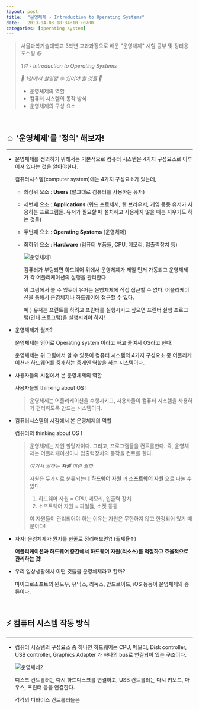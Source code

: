 ```yaml
---
layout: post
title:  "운영체제 - Introduction to Operating Systems"
date:   2019-04-03 18:34:10 +0700
categories: [operating system]
---
```



> 서울과학기술대학교 3학년 교과과정으로 배운 "운영체제" 시험 공부 및 정리용 포스팅 😆
>
> _1강 - Introduction to Operating Systems_
>
> _🙋 1강에서 설명할 수 있어야 할 것들 🙋_
>
> - 운영체제의 역할
> - 컴퓨터 시스템의 동작 방식
> - 운영체제의 구성 요소

<br>


## ☺ '운영체제'를 '정의' 해보자!
--- 

-  운영체제를 정의하기 위해서는 기본적으로 컴퓨터 시스템은 4가지 구성요소로 이루어져 있다는 것을 알아야한다. 

	컴퓨터시스템(computer system)에는 4가지 구성요소가 있는데,

	- 최상위 요소 : __Users__ (말그대로 컴퓨터를 사용하는 유저)
	- 세번째 요소 : __Applications__ (워드 프로세서, 웹 브라우저, 게임 등등 유저가 사용하는 프로그램들. 유저가 필요할 때 설치하고 사용하지 않을 때는 지우기도 하는 것들)
	- 두번째 요소 : __Operating Systems__ (운영체제)
	- 최하위 요소 : __Hardware__ (컴퓨터 부품들, CPU, 메모리, 입출력장치 등)

		![운영체제1](https://user-images.githubusercontent.com/31889335/55477789-f50ca900-5654-11e9-8504-96a77e025d82.PNG)

		컴퓨터가 부팅되면 하드웨어 위에서 운영체제가 제일 먼저 가동되고 운영체제가 각 어플리케이션의 실행을 관리한다

		위 그림에서 볼 수 있듯이 유저는 운영체제에 직접 접근할 수 없다. 어플리케이션을 통해서 운영체제나 하드웨어에 접근할 수 있다.

		예 ) 유저는 프린트를 하려고 프린터를 실행시키고 싶으면 프린터 실행 프로그램(인쇄 프로그램)을 실행시켜야 하지!

- 운영체제가 뭘까?

	운영체제는 영어로 Operating system 이라고 하고 줄여서 OS라고 한다.

	운영체제는 위 그림에서 알 수 있듯이 컴퓨터 시스템의 4가지 구성요소 중 어플리케이션과 하드웨어를 중개하는 중개인 역할을 하는 시스템이다.

- 사용자들의 시점에서 본 운영체제의 역할

	사용자들의 thinking about OS !

	>운영체제는 어플리케이션을 수행시키고, 사용자들이 컴퓨터 시스템을 사용하기 편리하도록 만드는 시스템이다.

- 컴퓨터시스템의 시점에서 본 운영체제의 역할

	컴퓨터의 thinking about OS !

	> 운영체제는 자원 할당자이다. 그리고, 프로그램들을 컨트롤한다. 즉, 운영체제는 어플리케이션이나 입출력장치의 동작을 컨트롤 한다.
	>
	> _여기서 말하는 __자원__ 이란 뭘까_
	>
	> 자원은 두가지로 분류되는데 __하드웨어 자원__ 과 __소프트웨어 자원__ 으로 나눌 수 있다.
	>
	> 1. 하드웨어 자원 = CPU, 메모리, 입출력 장치
	> 2. 소프트웨어 자원 = 파일들, 소켓 등등
	> 
	> 이 자원들이 관리되어야 하는 이유는 자원은 무한하지 않고 한정되어 있기 때문이다!
	

- 자자! 운영체제가 뭔지를 한줄로 정리해보면?! (출제율↑)

	__어플리케이션과 하드웨어 중간에서 하드웨어 자원(리소스)를 적절하고 효율적으로 관리하는 것!__

- 우리 일상생활에서 어떤 것들을 운영체제라고 할까?

	마이크로소프트의 윈도우, 유닉스, 리눅스, 안드로이드, iOS 등등이 운영체제의 종류이다. 

<br>

## ⚡️ 컴퓨터 시스템 작동 방식
---

- 컴퓨터 시스템의 구성요소 중 하나인 하드웨어는 CPU, 메모리, Disk controller, USB controller, Graphics Adapter 가 하나의 bus로 연결되어 있는 구조이다.

	![운영체네2](https://user-images.githubusercontent.com/31889335/55482565-c47e3c80-565f-11e9-8edf-05174837c389.PNG)

	디스크 컨트롤러는 다시 하드디스크를 연결하고, USB 컨트롤러는 다시 키보드, 마우스, 프린터 등을 연결한다.	

	각각의 디바이스 컨트롤러들은 
